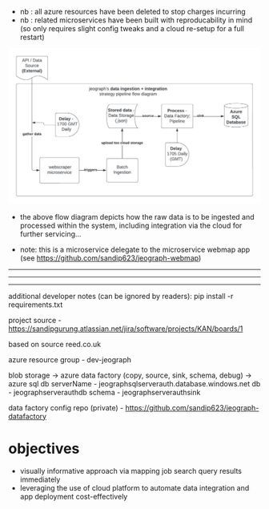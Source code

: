 - nb : all azure resources have been deleted to stop charges incurring
- nb : related microservices have been built with reproducability in mind (so only requires slight config tweaks and a cloud re-setup for a full restart)

![Alt text](jeo%20webscrape%20ingestion%20pipeline.jpeg)

- the above flow diagram depicts how the raw data is to be ingested and processed within the system, including integration via the cloud for further servicing...

- note: this is a microservice delegate to the microservice webmap app (see https://github.com/sandip623/jeograph-webmap) 


----------------------------------------------------------------------------------------------------------
----------------------------------------------------------------------------------------------------------
----------------------------------------------------------------------------------------------------------
additional developer notes (can be ignored by readers):
pip install -r requirements.txt

project source - https://sandipgurung.atlassian.net/jira/software/projects/KAN/boards/1

based on source reed.co.uk 

azure resource group - dev-jeograph

blob storage -> azure data factory (copy, source, sink, schema, debug) -> azure sql db
serverName - jeographsqlserverauth.database.windows.net
db - jeographserverauthdb
schema - jeographserverauthsink

data factory config repo (private) - https://github.com/sandip623/jeograph-datafactory

# objectives
- visually informative approach via mapping job search query results immediately
- leveraging the use of cloud platform to automate data integration and app deployment cost-effectively
